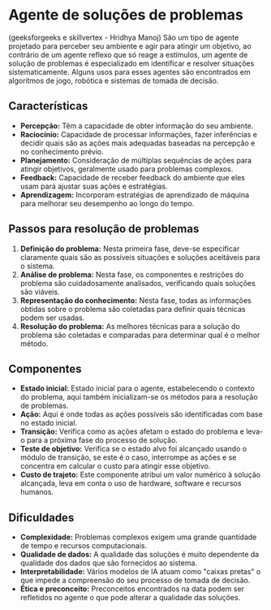 # Agente de soluções de problemas

(geeksforgeeks e skillvertex - Hridhya Manoj)
São um tipo de agente projetado para perceber seu ambiente e agir para atingir um objetivo, ao contrário de um agente reflexo que só reage a estímulos, um agente de solução de problemas é especializado em identificar e resolver situações sistematicamente. Alguns usos para esses agentes são encontrados em algoritmos de jogo, robótica e sistemas de tomada de decisão.

## Características

- **Percepção:** Têm a capacidade de obter informação do seu ambiente.
- **Raciocínio:** Capacidade de processar informações, fazer inferências e decidir quais são as ações mais adequadas baseadas na percepção e no conhecimento prévio.
- **Planejamento:** Consideração de múltiplas sequências de ações para atingir objetivos, geralmente usado para problemas complexos.
- **Feedback:** Capacidade de receber feedback do ambiente que eles usam para ajustar suas ações e estratégias.
- **Aprendizagem:** Incorporam estratégias de aprendizado de máquina para melhorar seu desempenho ao longo do tempo.

## Passos para resolução de problemas

1. **Definição do problema:** Nesta primeira fase, deve-se especificar claramente quais são as possíveis situações e soluções aceitáveis para o sistema.
2. **Análise de problema:** Nesta fase, os componentes e restrições do problema são cuidadosamente analisados, verificando quais soluções são viáveis.
3. **Representação do conhecimento:** Nesta fase, todas as informações obtidas sobre o problema são coletadas para definir quais técnicas podem ser usadas.
4. **Resolução do problema:** As melhores técnicas para a solução do problema são coletadas e comparadas para determinar qual é o melhor método.

## Componentes

- **Estado inicial:** Estado inicial para o agente, estabelecendo o contexto do problema, aqui também inicializam-se os métodos para a resolução de problemas.
- **Ação:** Aqui é onde todas as ações possíveis são identificadas com base no estado inicial.
- **Transição:** Verifica como as ações afetam o estado do problema e leva-o para a próxima fase do processo de solução.
- **Teste de objetivo:** Verifica se o estado alvo foi alcançado usando o módulo de transição, se este é o caso, interrompe as ações e se concentra em calcular o custo para atingir esse objetivo.
- **Custo de trajeto:** Este componente atribui um valor numérico à solução alcançada, leva em conta o uso de hardware, software e recursos humanos.

## Dificuldades

- **Complexidade:** Problemas complexos exigem uma grande quantidade de tempo e recursos computacionais.
- **Qualidade de dados:** A qualidade das soluções é muito dependente da qualidade dos dados que são fornecidos ao sistema.
- **Interpretabilidade:** Vários modelos de IA atuam como "caixas pretas" o que impede a compreensão do seu processo de tomada de decisão.
- **Ética e preconceito:** Preconceitos encontrados na data podem ser refletidos no agente o que pode alterar a qualidade das soluções.